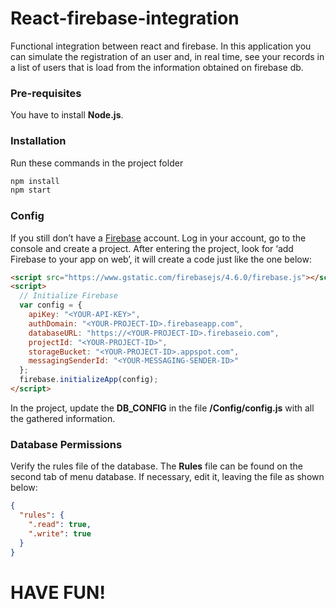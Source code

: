# React-firebase-integration
Functional integration between react and firebase. In this application you can simulate the registration of an user and, in real time, see your records in a list of users that is load from the information obtained on firebase db.

### Pre-requisites
You have to install **Node.js**.

### Installation
Run these commands in the project folder

```bash
npm install
npm start
```

### Config
If you still don’t have a [Firebase](https://firebase.google.com/) account. Log in your account, go to the console and create a project. After entering the project, look for ‘add Firebase to your app on web’, it will create a code just like the one below:

```html
<script src="https://www.gstatic.com/firebasejs/4.6.0/firebase.js"></script>
<script>
  // Initialize Firebase
  var config = {
    apiKey: "<YOUR-API-KEY>",
    authDomain: "<YOUR-PROJECT-ID>.firebaseapp.com",
    databaseURL: "https://<YOUR-PROJECT-ID>.firebaseio.com",
    projectId: "<YOUR-PROJECT-ID>",
    storageBucket: "<YOUR-PROJECT-ID>.appspot.com",
    messagingSenderId: "<YOUR-MESSAGING-SENDER-ID>"
  };
  firebase.initializeApp(config);
</script>
```
In the project, update the **DB_CONFIG** in the file **/Config/config.js** with all the gathered information.

### Database Permissions
Verify the rules file of the database. The **Rules** file can be found on the second tab of menu database. If necessary, edit it, leaving the file as shown below:

```json
{
  "rules": {
    ".read": true,
    ".write": true
  }
}
```
# HAVE FUN!
